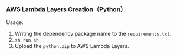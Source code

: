 ### AWS Lambda Layers Creation（Python）

Usage:

1. Writing the dependency package name to the `requirements.txt`.
2. `sh run.sh`
3. Upload the `python.zip` to AWS Lambda Layers.
